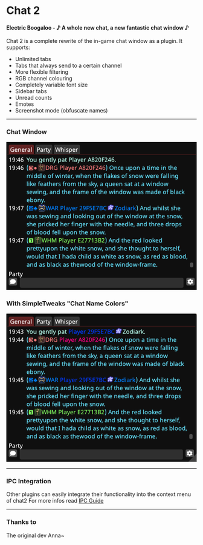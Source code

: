 ﻿# Chat 2
#### Electric Boogaloo - ♪ A whole new chat, a new fantastic chat window ♪

Chat 2 is a complete rewrite of the in-game chat window as a plugin.
It supports:

- Unlimited tabs
- Tabs that always send to a certain channel
- More flexible filtering
- RGB channel colouring
- Completely variable font size
- Sidebar tabs
- Unread counts
- Emotes
- Screenshot mode (obfuscate names)

---

### Chat Window
![chatWindow.png](ChatTwo/images/chatWindow.png)

### With SimpleTweaks "Chat Name Colors"
![withSimpleTweaks.png](ChatTwo/images/withSimpleTweaks.png)

---

### IPC Integration
Other plugins can easily integrate their functionality into the context menu of chat2
For more infos read [IPC Guide](ipc.md)

---

### Thanks to
The original dev Anna~
